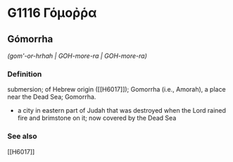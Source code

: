 # G1116 Γόμοῤῥα

## Gómorrha

_(gom'-or-hrhah | GOH-more-ra | GOH-more-ra)_

### Definition

submersion; of Hebrew origin ([[H6017]]); Gomorrha (i.e., Amorah), a place near the Dead Sea; Gomorrha.

- a city in eastern part of Judah that was destroyed when the Lord rained fire and brimstone on it; now covered by the Dead Sea

### See also

[[H6017]]

